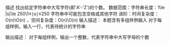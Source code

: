 描述
找出给定字符串中大写字符(即'A'-'Z')的个数。
数据范围：字符串长度：1\le |s|\le 250\1≤∣s∣≤250 
字符串中可能包含空格或其他字符
进阶：时间复杂度：O(n)\O(n) ，空间复杂度：O(n)\O(n) 
输入描述：
本题含有多组样例输入
对于每组样例，输入一行，代表待统计的字符串

输出描述：
对于每组样例，输出一个整数，代表字符串中大写字母的个数